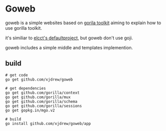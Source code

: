 Goweb
=====
goweb is a simple websites based on [gorila toolkit](http://www.gorillatoolkit.org/) aiming to explain how to use gorilla toolkit.

it's similiar to [elcct's defaultproject](https://github.com/elcct/defaultproject), but goweb don't use goji. 

goweb includes a simple middle and templates implemention.

build
-----
```shell
# get code 
go get github.com/xjdrew/goweb

# get dependencies
go get github.com/gorilla/context
go get github.com/gorilla/mux
go get github.com/gorilla/schema
go get github.com/gorilla/sessions
go get gopkg.in/mgo.v2

# build
go install github.com/xjdrew/goweb/app
```

